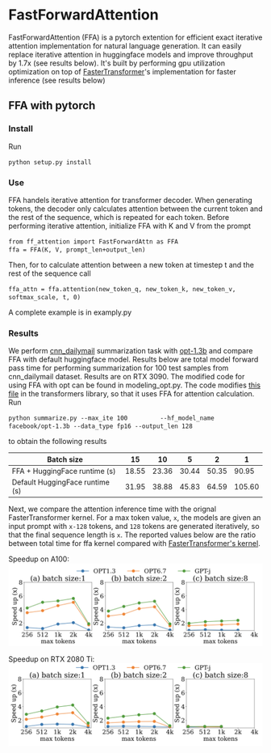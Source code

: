 # FastForwardAttention
FastForwardAttention (FFA) is a pytorch extention for efficient exact iterative attention implementation for natural language generation. It can easily replace iterative attention in huggingface models and improve throughput by 1.7x (see results below). It's built by performing gpu utilization optimization on top of [FasterTransformer](https://github.com/NVIDIA/FasterTransformer)'s implementation for faster inference (see results below)

## FFA with pytorch
### Install
Run 

```
python setup.py install
```

### Use
FFA handels iterative attention for transformer decoder. When generating tokens, the decoder only calculates attention between the current token and the rest of the sequence, which is repeated for each token. Before performing iterative attention, initialize FFA with K and V from the prompt


```
from ff_attention import FastForwardAttn as FFA
ffa = FFA(K, V, prompt_len+output_len)
```

Then, for to calculate attention between a new token at timestep t and the rest of the sequence call

```
ffa_attn = ffa.attention(new_token_q, new_token_k, new_token_v, softmax_scale, t, 0)
```

A complete example is in examply.py

### Results
We perform [cnn_dailymail](https://huggingface.co/datasets/cnn_dailymail) summarization task with [opt-1.3b](https://huggingface.co/facebook/opt-1.3b) and compare FFA with default huggingface model. Results below are total model forward pass time for performing summarization for 100 test samples from cnn_dailymail dataset. Results are on RTX 3090. The modified code for using FFA with opt can be found in modeling_opt.py. The code modifies [this file](https://github.com/huggingface/transformers/blob/main/src/transformers/models/opt/modeling_opt.py) in the transformers library, so that it uses FFA for attention calculation. Run 

```
python summarize.py --max_ite 100         --hf_model_name facebook/opt-1.3b --data_type fp16 --output_len 128
```
to obtain the following results

|Batch size | 15  | 10 | 5 | 2 | 1 |
| -------- |--------|--------| --------|  --------| --------| 
|FFA + HuggingFace runtime (s) | 18.55| 23.36 | 30.44 | 50.35 | 90.95 |
|Default HuggingFace runtime (s) | 31.95| 38.88 | 45.83 | 64.59 | 105.60 |

Next, we compare the attention inference time with the orignal FasterTransformer kernel. For a max token value, `x`, the models are given an input prompt with `x-128` tokens, and `128` tokens are generated iteratively, so that the final sequence length is `x`. The reported values below are the ratio between total time for ffa kernel compared with [FasterTransformer's kernel](https://github.com/NVIDIA/FasterTransformer/tree/main/src/fastertransformer/kernels). 

Speedup on A100:
![alt text](https://github.com/szeighami/FastForwardAttention/blob/main/results/A100.png)

Speedup on RTX 2080 Ti:
![alt text](https://github.com/szeighami/FastForwardAttention/blob/main/results/2080.png)


